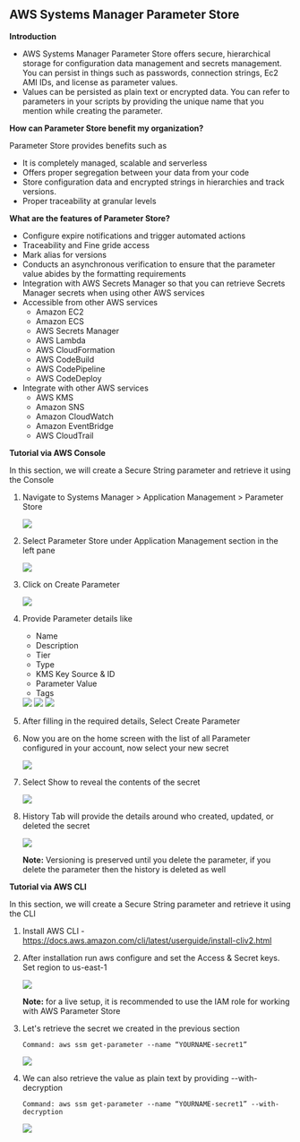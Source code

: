 ## AWS Systems Manager Parameter Store

**Introduction**
- AWS Systems Manager Parameter Store offers secure, hierarchical storage for configuration data management and secrets management. You can persist in things such as passwords, connection strings, Ec2 AMI IDs, and license as parameter values. 
- Values can be persisted as plain text or encrypted data. You can refer to parameters in your scripts by providing the unique name that you mention while creating the parameter.

**How can Parameter Store benefit my organization?**

Parameter Store provides benefits such as
- It is completely managed, scalable and serverless
- Offers proper segregation between your data from your code
- Store configuration data and encrypted strings in hierarchies and track versions.
- Proper traceability at granular levels

**What are the features of Parameter Store?**
- Configure expire notifications and trigger automated actions
- Traceability and Fine gride access
- Mark alias for versions
- Conducts an asynchronous verification to ensure that the parameter value abides by the formatting requirements
- Integration with AWS Secrets Manager so that you can retrieve Secrets Manager secrets when using other AWS services
- Accessible from other AWS services
    - Amazon EC2
    - Amazon ECS
    - AWS Secrets Manager
    - AWS Lambda
    - AWS CloudFormation
    - AWS CodeBuild
    - AWS CodePipeline
    - AWS CodeDeploy
- Integrate with other AWS services
    - AWS KMS
    - Amazon SNS
    - Amazon CloudWatch
    - Amazon EventBridge
    - AWS CloudTrail

**Tutorial via AWS Console**

In this section, we will create a Secure String parameter and retrieve it using the Console
1. Navigate to Systems Manager > Application Management > Parameter Store  
   
   <img src="images/image1.png" class="inline"/>

2. Select Parameter Store under Application Management section in the left pane
    
   <img src="images/image2.png" class="inline"/>

3. Click on Create Parameter

   <img src="images/image3.png" class="inline"/>

4. Provide Parameter details like
    - Name
    - Description
    - Tier
    - Type
    - KMS Key Source & ID
    - Parameter Value
    - Tags
     
    <img src="images/image4.png" class="inline"/>
    
    <img src="images/image5.png" class="inline"/>
    
    <img src="images/image6.png" class="inline"/>

5. After filling in the required details, Select Create Parameter 
 
6. Now you are on the home screen with the list of all Parameter configured in your account, now select your new secret
    
    <img src="images/image7.png" class="inline"/>
    
7. Select Show to reveal the contents of the secret  

    <img src="images/image8.png" class="inline"/>

8. History Tab will provide the details around who created, updated, or deleted the secret

    <img src="images/image9.png" class="inline"/>
    
    **Note:** Versioning is preserved until you delete the parameter, if you delete the parameter then the history is deleted as well

**Tutorial via AWS CLI**

In this section, we will create a Secure String parameter and retrieve it using the CLI

1. Install AWS CLI - https://docs.aws.amazon.com/cli/latest/userguide/install-cliv2.html

2. After installation run aws configure and set the Access & Secret keys. Set region to us-east-1

    <img src="images/image10.png" class="inline"/>
    
    **Note:** for a live setup, it is recommended to use the IAM role for working with AWS Parameter Store

3. Let's retrieve the secret we created in the previous section
    
       Command: aws ssm get-parameter --name “YOURNAME-secret1”

   <img src="images/image11.png" class="inline"/>

4. We can also retrieve the value as plain text by providing --with-decryption

       Command: aws ssm get-parameter --name “YOURNAME-secret1” --with-decryption

   <img src="images/image12.png" class="inline"/>
